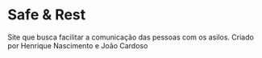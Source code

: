 # Safe & Rest

Site que busca facilitar a comunicação das pessoas com os asilos.
Criado por Henrique Nascimento e João Cardoso
